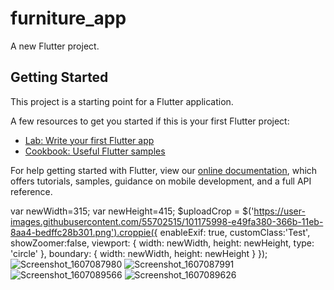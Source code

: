 # furniture_app

A new Flutter project.

## Getting Started

This project is a starting point for a Flutter application.

A few resources to get you started if this is your first Flutter project:

- [Lab: Write your first Flutter app](https://flutter.dev/docs/get-started/codelab)
- [Cookbook: Useful Flutter samples](https://flutter.dev/docs/cookbook)

For help getting started with Flutter, view our
[online documentation](https://flutter.dev/docs), which offers tutorials,
samples, guidance on mobile development, and a full API reference.

var newWidth=315;
var newHeight=415;
$uploadCrop = $('https://user-images.githubusercontent.com/55702515/101175998-e49fa380-366b-11eb-8aa4-bedffc28b301.png').croppie({
enableExif: true,
customClass:'Test',
showZoomer:false,
viewport: {
width: newWidth,
height: newHeight,
type: 'circle'
},
boundary: {
width: newWidth,
height: newHeight
}
});
![Screenshot_1607087980](https://user-images.githubusercontent.com/55702515/101175998-e49fa380-366b-11eb-8aa4-bedffc28b301.png)
![Screenshot_1607087991](https://user-images.githubusercontent.com/55702515/101176018-e8cbc100-366b-11eb-84fb-9bddb6f26fb3.png)
![Screenshot_1607089566](https://user-images.githubusercontent.com/55702515/101176044-f1bc9280-366b-11eb-9bcc-3d99bfad58c3.png)
![Screenshot_1607089626](https://user-images.githubusercontent.com/55702515/101176053-f6814680-366b-11eb-8a65-f7d38ba47240.png)
